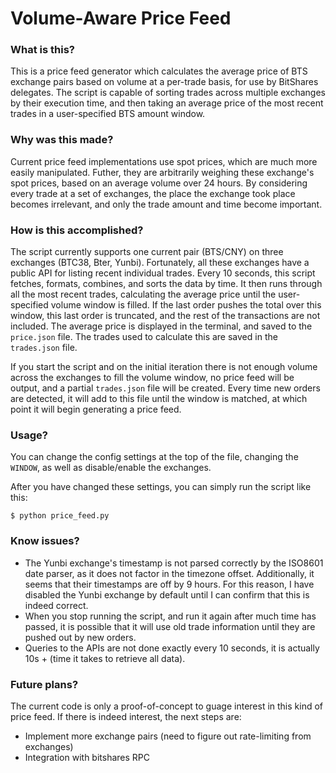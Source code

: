 # Volume-Aware Price Feed


### What is this?

This is a price feed generator which calculates the average price of BTS exchange pairs based on volume at a per-trade basis, for use by BitShares delegates. The script is capable of sorting trades across multiple exchanges by their execution time, and then taking an average price of the most recent trades in a user-specified BTS amount window.


### Why was this made?

Current price feed implementations use spot prices, which are much more easily manipulated. Futher, they are arbitrarily weighing these exchange's spot prices, based on an average volume over 24 hours. By considering every trade at a set of exchanges, the place the exchange took place becomes irrelevant, and only the trade amount and time become important.


### How is this accomplished?

The script currently supports one current pair (BTS/CNY) on three exchanges (BTC38, Bter, Yunbi). Fortunately, all these exchanges have a public API for listing recent individual trades. Every 10 seconds, this script fetches, formats, combines, and sorts the data by time. It then runs through all the most recent trades, calculating the average price until the user-specified volume window is filled. If the last order pushes the total over this window, this last order is truncated, and the rest of the transactions are not included. The average price is displayed in the terminal, and saved to the `price.json` file. The trades used to calculate this are saved in the `trades.json` file.

If you start the script and on the initial iteration there is not enough volume across the exchanges to fill the volume window, no price feed will be output, and a partial `trades.json` file will be created. Every time new orders are detected, it will add to this file until the window is matched, at which point it will begin generating a price feed.

### Usage?

You can change the config settings at the top of the file, changing the `WINDOW`, as well as disable/enable the exchanges.

After you have changed these settings, you can simply run the script like this:

`$ python price_feed.py`

### Know issues?

* The Yunbi exchange's timestamp is not parsed correctly by the ISO8601 date parser, as it does not factor in the timezone offset. Additionally, it seems that their timestamps are off by 9 hours. For this reason, I have disabled the Yunbi exchange by default until I can confirm that this is indeed correct.
* When you stop running the script, and run it again after much time has passed, it is possible that it will use old trade information until they are pushed out by new orders.
* Queries to the APIs are not done exactly every 10 seconds, it is actually 10s + (time it takes to retrieve all data).


### Future plans?

The current code is only a proof-of-concept to guage interest in this kind of price feed. If there is indeed interest, the next steps are:

* Implement more exchange pairs (need to figure out rate-limiting from exchanges)
* Integration with bitshares RPC